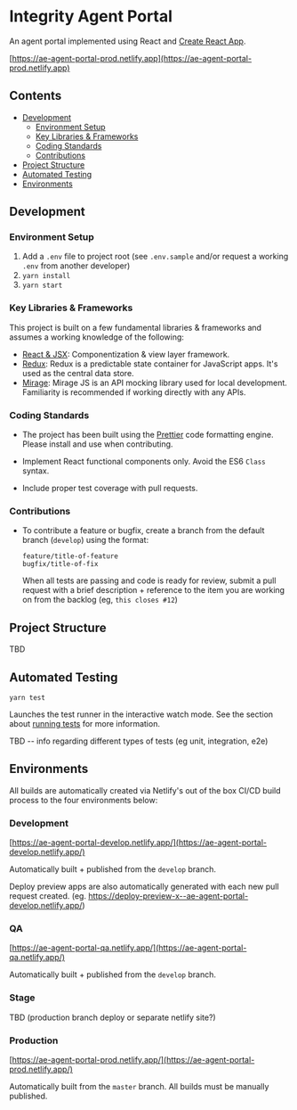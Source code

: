 # Integrity Agent Portal

An agent portal implemented using React and [Create React App](https://create-react-app.dev/).

[https://ae-agent-portal-prod.netlify.app](https://ae-agent-portal-prod.netlify.app)

## Contents

- [Development](#Development)
  - [Environment Setup](#environment-setup)
  - [Key Libraries & Frameworks](#key-libraries--frameworks)
  - [Coding Standards](#coding-standards)
  - [Contributions](#contributions)
- [Project Structure](#project-structure)
- [Automated Testing](#automated-testing)
- [Environments](#environments)

## Development

### Environment Setup

1. Add a `.env` file to project root
   (see `.env.sample` and/or request a working `.env` from another developer)
2. `yarn install`
3. `yarn start`

### Key Libraries & Frameworks

This project is built on a few fundamental libraries & frameworks and assumes a working knowledge of the following:

- [React & JSX](https://reactjs.org/): Componentization & view layer framework.
- [Redux](https://redux.js.org/): Redux is a predictable state container for JavaScript apps. It's used as the central data store.
- [Mirage](https://miragejs.com/): Mirage JS is an API mocking library used for local development. Familiarity is recommended if working directly with any APIs.

### Coding Standards

- The project has been built using the [Prettier](https://prettier.io/) code formatting engine. Please install and use when contributing.

- Implement React functional components only. Avoid the ES6 `Class` syntax.

- Include proper test coverage with pull requests.

### Contributions

- To contribute a feature or bugfix, create a branch from the default branch (`develop`) using the format:

  `feature/title-of-feature`<br />
  `bugfix/title-of-fix`

  When all tests are passing and code is ready for review, submit a pull request with a brief description + reference to the item you are working on from the backlog (eg, `this closes #12`)

## Project Structure

TBD

## Automated Testing

`yarn test`

Launches the test runner in the interactive watch mode.
See the section about [running tests](https://facebook.github.io/create-react-app/docs/running-tests) for more information.

TBD -- info regarding different types of tests (eg unit, integration, e2e)

## Environments

All builds are automatically created via Netlify's out of the box CI/CD build process to the four environments below:

### Development

[https://ae-agent-portal-develop.netlify.app/](https://ae-agent-portal-develop.netlify.app/)

Automatically built + published from the `develop` branch.

Deploy preview apps are also automatically generated with each new pull request created. (eg. https://deploy-preview-x--ae-agent-portal-develop.netlify.app/)

### QA

[https://ae-agent-portal-qa.netlify.app/](https://ae-agent-portal-qa.netlify.app/)

Automatically built + published from the `develop` branch.

### Stage

TBD (production branch deploy or separate netlify site?)

### Production

[https://ae-agent-portal-prod.netlify.app/](https://ae-agent-portal-prod.netlify.app/)

Automatically built from the `master` branch. All builds must be manually published.
